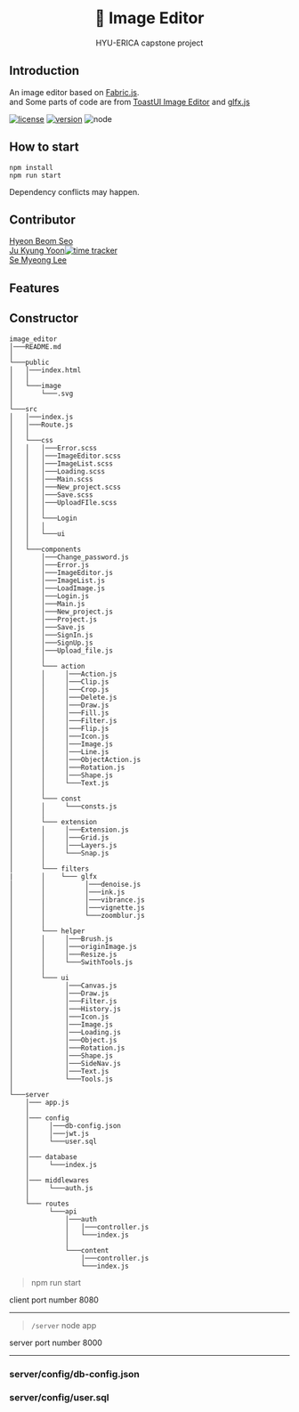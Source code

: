 <p align="center">
  <h1 align="center">🎨 Image Editor</h1>
  <p align="center">
    HYU-ERICA capstone project
  </p>
</p>

## Introduction
An image editor based on [Fabric.js](https://github.com/fabricjs/fabric.js).  
and Some parts of code are from [ToastUI Image Editor](https://github.com/nhn/tui.image-editor) and [glfx.js](https://github.com/evanw/glfx.js)

[![license](https://img.shields.io/badge/license-MIT-blue.svg)](https://github.com/hbseo/image_editor/blob/master/LICENSE) 
[![version](https://img.shields.io/badge/react-16.13.1-blue)](https://reactjs.org/)
![node](https://img.shields.io/node/v/fabric)
## How to start
```
npm install
npm run start
```
Dependency conflicts may happen.

## Contributor
[Hyeon Beom Seo](https://github.com/hbseo)  
[Ju Kyung Yoon](https://github.com/JuKyYoon)[![time tracker](https://wakatime.com/badge/github/hbseo/image_editor.svg)](https://wakatime.com/badge/github/hbseo/image_editor)   
[Se Myeong Lee](https://github.com/3people)  

## Features

## Constructor

```
image_editor
│───README.md   
│
└───public
│   │───index.html
│   │
│   └───image
│       └───.svg
│
└───src
│   │───index.js
│   │───Route.js
│   │
│   └───css
│   │   │───Error.scss
│   │   │───ImageEditor.scss
│   │   │───ImageList.scss
│   │   │───Loading.scss
│   │   │───Main.scss
│   │   │───New_project.scss
│   │   │───Save.scss
│   │   │───UploadFIle.scss
│   │   │
│   │   └───Login
│   │   │   
│   │   └───ui
│   │
│   └───components
│       │───Change_password.js
│       │───Error.js
│       │───ImageEditor.js
│       │───ImageList.js
│       │───LoadImage.js
│       │───Login.js
│       │───Main.js
│       │───New_project.js
│       │───Project.js
│       │───Save.js
│       │───SignIn.js
│       │───SignUp.js
│       │───Upload_file.js
│       │    
│       └─── action
│       │     │───Action.js
│       │     │───Clip.js
│       │     │───Crop.js
│       │     │───Delete.js
│       │     │───Draw.js
│       │     │───Fill.js
│       │     │───Filter.js
│       │     │───Flip.js
│       │     │───Icon.js
│       │     │───Image.js
│       │     │───Line.js
│       │     │───ObjectAction.js
│       │     │───Rotation.js
│       │     │───Shape.js
│       │     └───Text.js
│       │
│       └─── const
│       │     └───consts.js
│       │
│       └─── extension
│       │     │───Extension.js
│       │     │───Grid.js
│       │     │───Layers.js
│       │     └───Snap.js
│       │   
│       └─── filters
|       │    └─── glfx
│       │          │───denoise.js
│       │          │───ink.js
│       │          │───vibrance.js
│       │          │───vignette.js
│       │          └───zoomblur.js
│       │
│       └─── helper
│       │     │───Brush.js
│       │     │───originImage.js
│       │     │───Resize.js
│       │     └───SwithTools.js
│       │
│       └─── ui
│             │───Canvas.js
│             │───Draw.js
│             │───Filter.js
│             │───History.js
│             │───Icon.js
│             │───Image.js
│             │───Loading.js
│             │───Object.js
│             │───Rotation.js
│             │───Shape.js
│             │───SideNav.js
│             │───Text.js
│             └───Tools.js
│                                               
└───server
    │─── app.js
    │
    │─── config
    │     │───db-config.json
    │     │───jwt.js
    │     └───user.sql
    │
    │─── database
    │     └───index.js
    │
    │─── middlewares
    │     └───auth.js
    │
    └─── routes
          └───api
              │───auth
              │   │───controller.js 
              │   └───index.js
              │
              └───content
                  │───controller.js 
                  └───index.js

```

> npm run start

client port number 8080

---

>` /server `
>  node app

server port number 8000

---

### server/config/db-config.json
### server/config/user.sql
